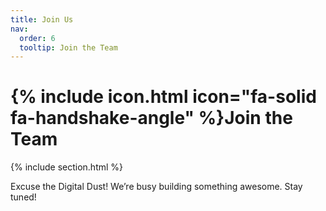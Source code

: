 ```yaml
---
title: Join Us
nav:
  order: 6
  tooltip: Join the Team
---
```


# {% include icon.html icon="fa-solid fa-handshake-angle" %}Join the Team

{% include section.html %}

Excuse the Digital Dust! We’re busy building something awesome. Stay tuned!



